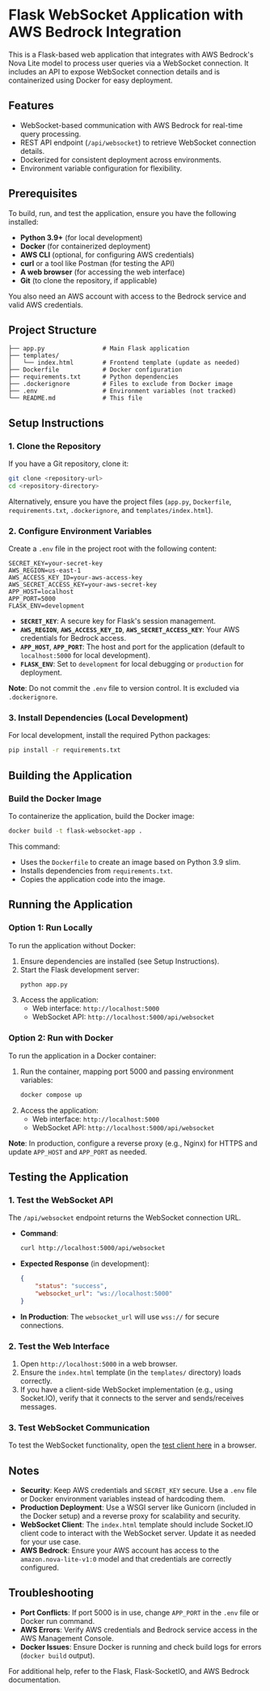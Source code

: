 # Flask WebSocket Application with AWS Bedrock Integration

This is a Flask-based web application that integrates with AWS Bedrock's Nova Lite model to process user queries via a WebSocket connection. It includes an API to expose WebSocket connection details and is containerized using Docker for easy deployment.

## Features
- WebSocket-based communication with AWS Bedrock for real-time query processing.
- REST API endpoint (`/api/websocket`) to retrieve WebSocket connection details.
- Dockerized for consistent deployment across environments.
- Environment variable configuration for flexibility.

## Prerequisites
To build, run, and test the application, ensure you have the following installed:
- **Python 3.9+** (for local development)
- **Docker** (for containerized deployment)
- **AWS CLI** (optional, for configuring AWS credentials)
- **curl** or a tool like Postman (for testing the API)
- **A web browser** (for accessing the web interface)
- **Git** (to clone the repository, if applicable)

You also need an AWS account with access to the Bedrock service and valid AWS credentials.

## Project Structure
```
├── app.py                # Main Flask application
├── templates/
│   └── index.html        # Frontend template (update as needed)
├── Dockerfile            # Docker configuration
├── requirements.txt      # Python dependencies
├── .dockerignore         # Files to exclude from Docker image
├── .env                  # Environment variables (not tracked)
└── README.md             # This file
```

## Setup Instructions

### 1. Clone the Repository
If you have a Git repository, clone it:
```bash
git clone <repository-url>
cd <repository-directory>
```

Alternatively, ensure you have the project files (`app.py`, `Dockerfile`, `requirements.txt`, `.dockerignore`, and `templates/index.html`).

### 2. Configure Environment Variables
Create a `.env` file in the project root with the following content:
```
SECRET_KEY=your-secret-key
AWS_REGION=us-east-1
AWS_ACCESS_KEY_ID=your-aws-access-key
AWS_SECRET_ACCESS_KEY=your-aws-secret-key
APP_HOST=localhost
APP_PORT=5000
FLASK_ENV=development
```

- **`SECRET_KEY`**: A secure key for Flask's session management.
- **`AWS_REGION`**, **`AWS_ACCESS_KEY_ID`**, **`AWS_SECRET_ACCESS_KEY`**: Your AWS credentials for Bedrock access.
- **`APP_HOST`**, **`APP_PORT`**: The host and port for the application (default to `localhost:5000` for local development).
- **`FLASK_ENV`**: Set to `development` for local debugging or `production` for deployment.

**Note**: Do not commit the `.env` file to version control. It is excluded via `.dockerignore`.

### 3. Install Dependencies (Local Development)
For local development, install the required Python packages:
```bash
pip install -r requirements.txt
```

## Building the Application

### Build the Docker Image
To containerize the application, build the Docker image:
```bash
docker build -t flask-websocket-app .
```

This command:
- Uses the `Dockerfile` to create an image based on Python 3.9 slim.
- Installs dependencies from `requirements.txt`.
- Copies the application code into the image.

## Running the Application

### Option 1: Run Locally
To run the application without Docker:
1. Ensure dependencies are installed (see Setup Instructions).
2. Start the Flask development server:
   ```bash
   python app.py
   ```
3. Access the application:
   - Web interface: `http://localhost:5000`
   - WebSocket API: `http://localhost:5000/api/websocket`

### Option 2: Run with Docker
To run the application in a Docker container:
1. Run the container, mapping port 5000 and passing environment variables:
   ```bash
   docker compose up 
   ```
2. Access the application:
   - Web interface: `http://localhost:5000`
   - WebSocket API: `http://localhost:5000/api/websocket`

**Note**: In production, configure a reverse proxy (e.g., Nginx) for HTTPS and update `APP_HOST` and `APP_PORT` as needed.

## Testing the Application

### 1. Test the WebSocket API
The `/api/websocket` endpoint returns the WebSocket connection URL.
- **Command**:
  ```bash
  curl http://localhost:5000/api/websocket
  ```
- **Expected Response** (in development):
  ```json
  {
      "status": "success",
      "websocket_url": "ws://localhost:5000"
  }
  ```
- **In Production**: The `websocket_url` will use `wss://` for secure connections.

### 2. Test the Web Interface
1. Open `http://localhost:5000` in a web browser.
2. Ensure the `index.html` template (in the `templates/` directory) loads correctly.
3. If you have a client-side WebSocket implementation (e.g., using Socket.IO), verify that it connects to the server and sends/receives messages.

### 3. Test WebSocket Communication
To test the WebSocket functionality, open the [test client here](test/test_client.html) in a browser.

## Notes
- **Security**: Keep AWS credentials and `SECRET_KEY` secure. Use a `.env` file or Docker environment variables instead of hardcoding them.
- **Production Deployment**: Use a WSGI server like Gunicorn (included in the Docker setup) and a reverse proxy for scalability and security.
- **WebSocket Client**: The `index.html` template should include Socket.IO client code to interact with the WebSocket server. Update it as needed for your use case.
- **AWS Bedrock**: Ensure your AWS account has access to the `amazon.nova-lite-v1:0` model and that credentials are correctly configured.

## Troubleshooting
- **Port Conflicts**: If port 5000 is in use, change `APP_PORT` in the `.env` file or Docker run command.
- **AWS Errors**: Verify AWS credentials and Bedrock service access in the AWS Management Console.
- **Docker Issues**: Ensure Docker is running and check build logs for errors (`docker build` output).

For additional help, refer to the Flask, Flask-SocketIO, and AWS Bedrock documentation.
